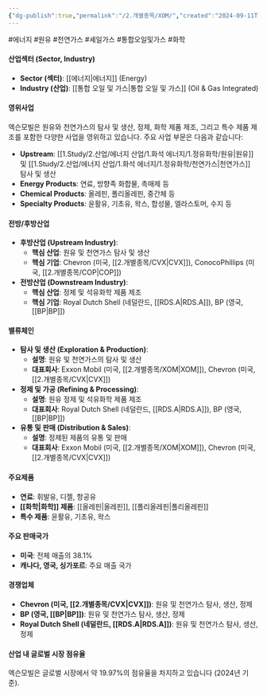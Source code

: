 ```yaml
---
{"dg-publish":true,"permalink":"/2.개별종목/XOM/","created":"2024-09-11T10:21:35.714+09:00","updated":"2025-06-03T20:06:02.241+09:00"}
---
```


#에너지 #원유 #천연가스 #셰일가스 #통합오일및가스 #화학

#### 산업섹터 (Sector, Industry)

- **Sector (섹터)**: [[에너지\|에너지]] (Energy)
- **Industry (산업)**: [[통합 오일 및 가스\|통합 오일 및 가스]] (Oil & Gas Integrated)

#### 영위사업

엑슨모빌은 원유와 천연가스의 탐사 및 생산, 정제, 화학 제품 제조, 그리고 특수 제품 제조를 포함한 다양한 사업을 영위하고 있습니다. 주요 사업 부문은 다음과 같습니다:

- **Upstream**: [[1.Study/2.산업/에너지 산업/1.화석 에너지/1.정유화학/원유\|원유]] 및 [[1.Study/2.산업/에너지 산업/1.화석 에너지/1.정유화학/천연가스\|천연가스]] 탐사 및 생산
- **Energy Products**: 연료, 방향족 화합물, 촉매제 등
- **Chemical Products**: 올레핀, 폴리올레핀, 중간체 등
- **Specialty Products**: 윤활유, 기초유, 왁스, 합성물, 엘라스토머, 수지 등

#### 전방/후방산업

- **후방산업 (Upstream Industry)**:
    - **핵심 산업**: 원유 및 천연가스 탐사 및 생산
    - **핵심 기업**: Chevron (미국, [[2.개별종목/CVX\|CVX]]), ConocoPhillips (미국, [[2.개별종목/COP\|COP]])
- **전방산업 (Downstream Industry)**:
    - **핵심 산업**: 정제 및 석유화학 제품 제조
    - **핵심 기업**: Royal Dutch Shell (네덜란드, [[RDS.A\|RDS.A]]), BP (영국, [[BP\|BP]])

#### 밸류체인

- **탐사 및 생산 (Exploration & Production)**:
    - **설명**: 원유 및 천연가스의 탐사 및 생산
    - **대표회사**: Exxon Mobil (미국, [[2.개별종목/XOM\|XOM]]), Chevron (미국, [[2.개별종목/CVX\|CVX]])
- **정제 및 가공 (Refining & Processing)**:
    - **설명**: 원유 정제 및 석유화학 제품 제조
    - **대표회사**: Royal Dutch Shell (네덜란드, [[RDS.A\|RDS.A]]), BP (영국, [[BP\|BP]])
- **유통 및 판매 (Distribution & Sales)**:
    - **설명**: 정제된 제품의 유통 및 판매
    - **대표회사**: Exxon Mobil (미국, [[2.개별종목/XOM\|XOM]]), Chevron (미국, [[2.개별종목/CVX\|CVX]])

#### 주요제품

- **연료**: 휘발유, 디젤, 항공유
- **[[화학\|화학]] 제품**: [[올레핀\|올레핀]], [[폴리올레핀\|폴리올레핀]]
- **특수 제품**: 윤활유, 기초유, 왁스

#### 주요 판매국가

- **미국**: 전체 매출의 38.1%
- **캐나다, 영국, 싱가포르**: 주요 매출 국가

#### 경쟁업체

- **Chevron (미국, [[2.개별종목/CVX\|CVX]])**: 원유 및 천연가스 탐사, 생산, 정제
- **BP (영국, [[BP\|BP]])**: 원유 및 천연가스 탐사, 생산, 정제
- **Royal Dutch Shell (네덜란드, [[RDS.A\|RDS.A]])**: 원유 및 천연가스 탐사, 생산, 정제

#### 산업 내 글로벌 시장 점유율

엑슨모빌은 글로벌 시장에서 약 19.97%의 점유율을 차지하고 있습니다 (2024년 기준).